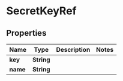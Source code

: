 

# SecretKeyRef


## Properties

| Name | Type | Description | Notes |
|------------ | ------------- | ------------- | -------------|
|**key** | **String** |  |  |
|**name** | **String** |  |  |



